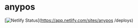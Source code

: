 # anypos

[![Netlify Status](https://api.netlify.com/api/v1/badges/e6fbf18e-909d-4c55-a3e4-c025df8c4123/deploy-status)](https://app.netlify.com/sites/anypos /deploys)

